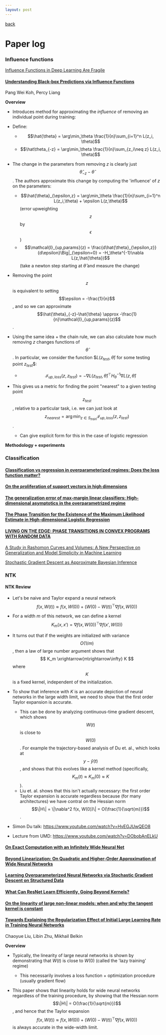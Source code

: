 ```yaml
---
layout: post
---
```

[back](./)

# Paper log

### Influence functions

[Influence Functions in Deep Learning Are Fragile ](https://arxiv.org/pdf/2006.14651.pdf)



#### [Understanding Black-box Predictions via Influence Functions](https://arxiv.org/pdf/1703.04730.pdf)

Pang Wei Koh, Percy Liang

**Overview**

- Introduces method for approximating the _influence_ of removing an individual point during training:
- Define:
  - $$\hat{\theta} = \arg\min_\theta \frac{1}{n}\sum_{i=1}^n L(z_i, \theta)$$
  - $$\hat\theta_{-z} = \arg\min_\theta \frac{1}{n}\sum_{z_i\neq z} L(z_i, \theta)$$

- The change in the parameters from removing $z$ is clearly just $$\hat{\theta}_{-z}-\hat{\theta}$$. The authors approximate this change by computing the 'influence' of $z$ on the parameters:
  - $$\hat{\theta}_{\epsilon,z} = \arg\min_\theta \frac{1}{n}\sum_{i=1}^n L(z_i,\theta) + \epsilon L(z,\theta)$$ (error upweighting $$z$$ by $$\epsilon$$)
  - $$\mathcal{I}_{up,params}(z) = \frac{d\hat{\theta}_{\epsilon,z}}{d\epsilon}\Big|_{\epsilon=0} = -H_\theta^{-1}\nabla L(z,\hat{\theta})$$ (take a newton step starting at $\hat{\theta}$ and measure the change)
- Removing the point $$z$$ is equivalent to setting $$\epsilon = -\frac{1}{n}$$, and so we can approximate $$\hat{\theta}_{-z}-\hat{\theta} \approx -\frac{1}{n}\mathcal{I}_{up,params}(z)$$.
- Using the same idea + the chain rule, we can also calculate how much removing $z$ changes functions of $$\hat{\theta}$$. In particular, we consider the function $$L(z_{test}, \hat{\theta})$ for some testing point $z_{test}$$:
  - $$\mathcal{I}_{up,loss}(z,z_{test}) = -\nabla L(z_{test},\hat{\theta})^\top H_\theta^{-1}\nabla L(z,\hat{\theta})$$
- This gives us a metric for finding the point "nearest" to a given testing point $$z_{test}$$, relative to a particular task, i.e. we can just look at $$z_{nearest} = \arg\min_{z\in S_{train}} \mathcal{I}_{up,loss}(z,z_{test})$$.
  - Can give explicit form for this in the case of logistic regression

**Methodology + experiments**



### Classification

#### [Classification vs regression in overparameterized regimes: Does the loss function matter?](https://arxiv.org/pdf/2005.08054.pdf)

#### [On the proliferation of support vectors in high dimensions ](https://arxiv.org/pdf/2009.10670.pdf)

#### [The generalization error of max-margin linear classifiers: High-dimensional asymptotics in the overparametrized regime ](https://arxiv.org/pdf/1911.01544.pdf)

#### [The Phase Transition for the Existence of the Maximum Likelihood Estimate in High-dimensional Logistic Regression](https://arxiv.org/pdf/1804.09753.pdf)

#### [**LIVING ON THE EDGE: PHASE TRANSITIONS IN CONVEX PROGRAMS WITH RANDOM DATA**](https://arxiv.org/pdf/1303.6672.pdf)

[A Study in Rashomon Curves and Volumes:
 A New Perspective on Generalization and Model Simplicity in Machine Learning ](https://arxiv.org/pdf/1908.01755.pdf)

[Stochastic Gradient Descent as Approximate Bayesian Inference ](https://arxiv.org/pdf/1704.04289.pdf)



### NTK

#### NTK Review

- Let's be naive and Taylor expand a neural network
  $$
  f(x, W(t)) \approx f(x, W(0)) + (W(0)-W(t))^\top\nabla f(x, W(0))
  $$

- For a width $m$ of this network, we can define a kernel
  $$
  K_m(x,x') = \nabla f(x, W(0))^\top \nabla f(x', W(0))
  $$

- It turns out that if the weights are initialized with variance $$O(1/m)$$, then a law of large number argument shows that
  $$
  K_m \xrightarrow{m\rightarrow\infty} K
  $$
  where $$K$$ is a fixed kernel, independent of the initialization.

- To show that inference with $K$ is an accurate depiction of neural networks in the large width limit, we need to show that the first order Taylor expansion is accurate.
  - This can be done by analyzing continuous-time gradient descent, which shows $$W(t)$$ is close to $$W(0)$$. For example the trajectory-based analysis of Du et. al., which looks at $$y - \hat{y}(t)$$, and shows that this evolves like a kernel method (specifically, $$K_m(t) \approx K_m(0) \approx K$$).
  - Liu et. al. shows that this isn't actually necessary: the first order Taylor expansion is accurate regardless because (for many architectures) we have contral on the Hessian norm $$\|H\| = \|\nabla^2 f(x, W(0))\| = O(\frac{1}{\sqrt{m}})$$.
- Simon Du talk: https://www.youtube.com/watch?v=HvEGJUwQEO8
- Lecture from UMD: https://www.youtube.com/watch?v=DObobAnELkU

#### [On Exact Computation with an Infinitely Wide Neural Net](https://arxiv.org/pdf/1904.11955.pdf)

#### [Beyond Linearization: On Quadratic and Higher-Order Approximation of Wide Neural Networks](https://arxiv.org/pdf/1910.01619.pdf)

#### [Learning Overparameterized Neural Networks via Stochastic Gradient Descent on Structured Data](https://papers.nips.cc/paper/8038-learning-overparameterized-neural-networks-via-stochastic-gradient-descent-on-structured-data.pdf)

#### [What Can ResNet Learn Efficiently, Going Beyond Kernels?](https://arxiv.org/pdf/1905.10337.pdf)

#### [On the linearity of large non-linear models: when and why the tangent kernel is constant](https://arxiv.org/pdf/2010.01092.pdf)

#### [Towards Explaining the Regularization Effect of Initial Large Learning Rate in Training Neural Networks ](https://arxiv.org/pdf/1907.04595.pdf)

Chaoyue Liu, Libin Zhu, Mikhail Belkin

**Overview**

- Typically, the linearity of large neural networks is shown by demonstrating that $W(t)$ is close to $W(0)$ (called the 'lazy training' regime)

  - This necessarily involves a loss function + optimization procedure (usually gradient flow)

- This paper shows that linearity holds for wide neural networks regardless of the training procedure, by showing that the Hessian norm $$\|H\| = O(\frac{1}{\sqrt{m}})$$, and hence that the Taylor expansion
  $$
  f(x, W(t)) \approx f(x, W(0)) + (W(0)-W(t))^\top\nabla f(x, W(0))
  $$
  is always accurate in the wide-width limit.
